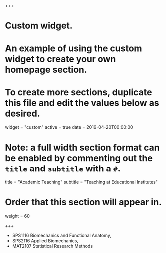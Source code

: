 +++
# Custom widget.
# An example of using the custom widget to create your own homepage section.
# To create more sections, duplicate this file and edit the values below as desired.
widget = "custom"
active = true
date = 2016-04-20T00:00:00

# Note: a full width section format can be enabled by commenting out the `title` and `subtitle` with a `#`.
title = "Academic Teaching"
subtitle = "Teaching at Educational Institutes"

# Order that this section will appear in.
weight = 60

+++

* SPS1116 Biomechanics and Functional Anatomy, 
* SPS2116 Applied Biomechanics, 
* MAT2107 Statistical Research Methods
